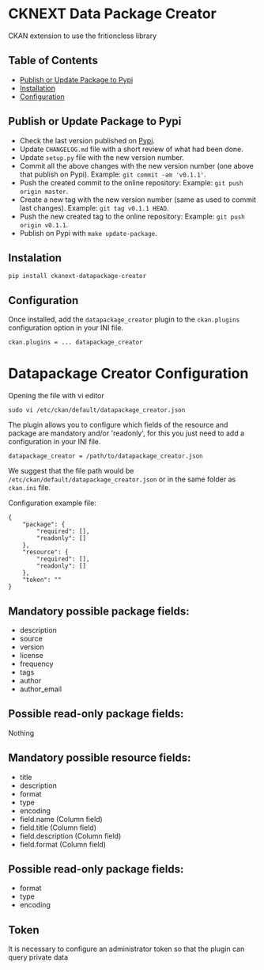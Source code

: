 # CKNEXT Data Package Creator

CKAN extension to use the fritioncless library


## Table of Contents

  * [Publish or Update Package to Pypi](#publish-or-update-package-to-pypi)
  * [Installation](#installation)
  * [Configuration](#configuration)

## Publish or Update Package to Pypi

- Check the last version published on [Pypi](https://pypi.org/project/ckanext-datapackage-creator/).
- Update `CHANGELOG.md` file with a short review of what had been done.
- Update `setup.py` file with the new version number.
- Commit all the above changes with the new version number (one above that publish on Pypi). Example: `git commit -am 'v0.1.1'`.
- Push the created commit to the online repository: Example: `git push origin master`.
- Create a new tag with the new version number (same as used to commit last changes). Example: `git tag v0.1.1 HEAD`.
- Push the new created tag to the online repository: Example: `git push origin v0.1.1`.
- Publish on Pypi with `make update-package`.


## Instalation

```
pip install ckanext-datapackage-creator
```


## Configuration

Once installed, add the `datapackage_creator` plugin to the `ckan.plugins` configuration option in your INI file.

```
ckan.plugins = ... datapackage_creator
```

# Datapackage Creator Configuration

Opening the file with vi editor
````
sudo vi /etc/ckan/default/datapackage_creator.json
````

The plugin allows you to configure which fields of the resource and package are mandatory and/or 'readonly', for this you just need to add a configuration in your INI file.


```
datapackage_creator = /path/to/datapackage_creator.json
```

We suggest that the file path would be `/etc/ckan/default/datapackage_creator.json` or in the same folder as `ckan.ini` file.

Configuration example file:

```
{
    "package": {
        "required": [],
        "readonly": []
    },
    "resource": {
        "required": [],
        "readonly": []
    },
    "token": ""
}
```

## Mandatory possible package fields:

- description
- source
- version
- license
- frequency
- tags
- author
- author_email

## Possible read-only package fields:

Nothing

## Mandatory possible resource fields:

- title
- description
- format
- type
- encoding
- field.name (Column field)
- field.title (Column field)
- field.description (Column field)
- field.format (Column field)


## Possible read-only package fields:

- format
- type
- encoding


## Token

It is necessary to configure an administrator token so that the plugin can query private data
